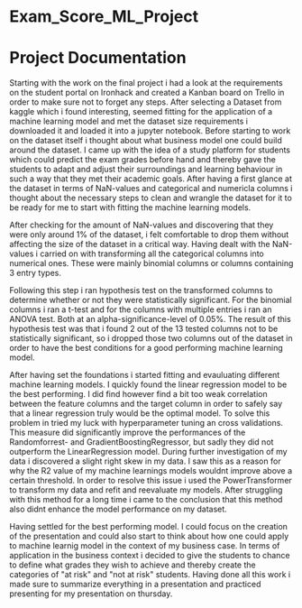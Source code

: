 # Exam_Score_ML_Project

# Project Documentation
Starting with the work on the final project i had a look at the requirements on the student portal on Ironhack and created a Kanban board on Trello in order to make sure not to forget any steps.
After selecting a Dataset from kaggle which i found interesting, seemed fitting for the application of a machine learning model and met the dataset size requirements i downloaded it and loaded it into a jupyter notebook.
Before starting to work on the dataset itself i thought about what business model one could build around the dataset. I came up with the idea of a study platform for students which could predict the exam grades before hand and thereby gave the students to adapt and adjust their surroundings and learning behaviour in such a way that they met their academic goals.
After having a first glance at the dataset in terms of NaN-values and categorical and numericla columns i thought about the necessary steps to clean and wrangle the dataset for it to be ready for me to start with fitting the machine learning models.

After checking for the amount of NaN-values and discovering that they were only around 1% of the dataset, i felt comfortable to drop them without affecting the size of the dataset in a critical way. Having dealt with the NaN-values i carried on with transforming all the categorical columns into numerical ones. These were mainly binomial columns or columns containing 3 entry types. 

Following this step i ran hypothesis test on the transformed columns to determine whether or not they were statistically significant. For the binomial columns i ran a t-test and for the columns with multiple entries i ran an ANOVA test. Both at an alpha-significance-level of 0.05%. The result of this hypothesis test was that i found 2 out of the 13 tested columns not to be statistically significant, so i dropped those two columns out of the dataset in order to have the best conditions for a good performing machine learning model. 

After having set the foundations i started fitting and evauluating different machine learning models. I quickly found the linear regression model to be the best performing. I did find however find a bit too weak correlation between the feature columns and the target column in order to safely say that a linear regression truly would be the optimal model. To solve this problem in tried my luck with hyperparameter tuning an cross validations. This measure did significantly improve the performances of the Randomforrest- and GradientBoostingRegressor, but sadly they did not outperform the LinearRegression model. During further investigation of my data i discovered a slight right skew in my data. I saw this as a reason for why the R2 value of my machine learnings models wouldnt improve above a certain threshold. In order to resolve this issue i used the PowerTransformer to transform my data and refit and reevaluate my models. After struggling with this method for a long time i came to the conclusion that this method also didnt enhance the model performance on my dataset.

Having settled for the best performing model. I could focus on the creation of the presentation and could also start to think about how one could apply to machine learnig model in the context of my business case. In terms of application in the business context i decided to give the students to chance to define what grades they wish to achieve and thereby create the categories of "at risk" and "not at risk" students. Having done all this work i made sure to summarize everything in a presentation and practiced presenting for my presentation on thursday.
